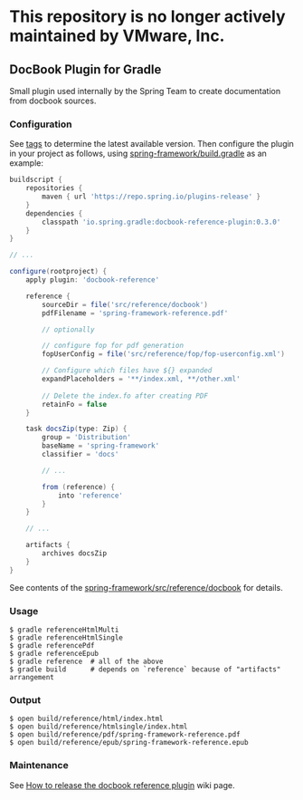 # This repository is no longer actively maintained by VMware, Inc.


## DocBook Plugin for Gradle
Small plugin used internally by the Spring Team to create documentation from docbook
sources.

### Configuration
See [tags][1] to determine the
latest available version. Then configure the plugin in your project as
follows, using [spring-framework/build.gradle][2] as an example:
```groovy
buildscript {
    repositories {
        maven { url 'https://repo.spring.io/plugins-release' }
    }
    dependencies {
        classpath 'io.spring.gradle:docbook-reference-plugin:0.3.0'
    }
}

// ...

configure(rootproject) {
    apply plugin: 'docbook-reference'

    reference {
        sourceDir = file('src/reference/docbook')
        pdfFilename = 'spring-framework-reference.pdf'

        // optionally

        // configure fop for pdf generation
        fopUserConfig = file('src/reference/fop/fop-userconfig.xml')

        // Configure which files have ${} expanded
        expandPlaceholders = '**/index.xml, **/other.xml'
        
        // Delete the index.fo after creating PDF
        retainFo = false
    }

    task docsZip(type: Zip) {
        group = 'Distribution'
        baseName = 'spring-framework'
        classifier = 'docs'

        // ...

        from (reference) {
            into 'reference'
        }
    }

    // ...

    artifacts {
        archives docsZip
    }
}
```
See contents of the [spring-framework/src/reference/docbook][3] for details.


### Usage
```
$ gradle referenceHtmlMulti
$ gradle referenceHtmlSingle
$ gradle referencePdf
$ gradle referenceEpub
$ gradle reference  # all of the above
$ gradle build      # depends on `reference` because of "artifacts" arrangement
```

### Output
```
$ open build/reference/html/index.html
$ open build/reference/htmlsingle/index.html
$ open build/reference/pdf/spring-framework-reference.pdf
$ open build/reference/epub/spring-framework-reference.epub
```

### Maintenance
See [How to release the docbook reference plugin][4] wiki page.

[1]: https://github.com/SpringSource/gradle-plugins/tags
[2]: https://github.com/SpringSource/spring-framework/blob/master/build.gradle
[3]: https://github.com/SpringSource/spring-framework/tree/master/src/reference/docbook
[4]: https://github.com/SpringSource/gradle-plugins/wiki/How-to-release-the-docbook-reference-plugin
